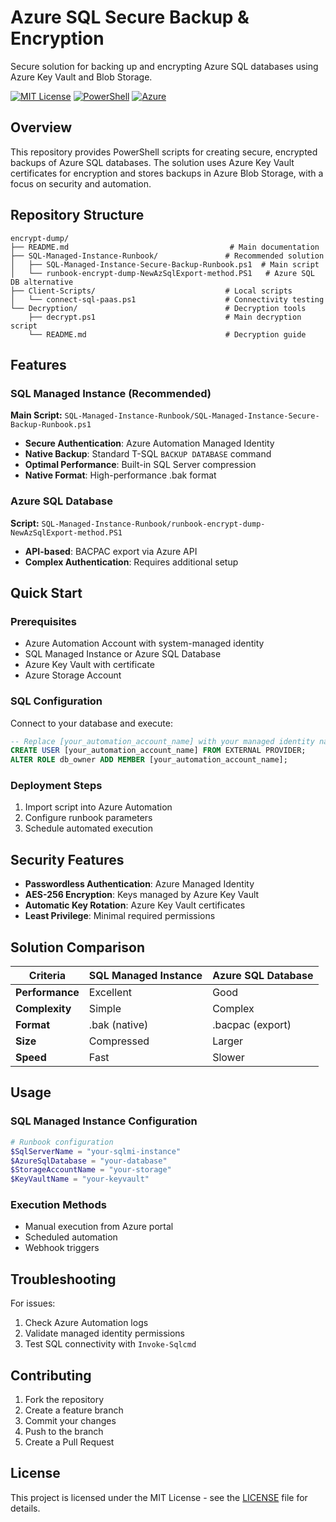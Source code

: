 # Azure SQL Secure Backup & Encryption

Secure solution for backing up and encrypting Azure SQL databases using Azure Key Vault and Blob Storage.

[![MIT License](https://img.shields.io/badge/License-MIT-blue.svg)](LICENSE)
[![PowerShell](https://img.shields.io/badge/PowerShell-5.1+-blue.svg)](https://github.com/PowerShell/PowerShell)
[![Azure](https://img.shields.io/badge/Azure-Automation-0089D6.svg)](https://azure.microsoft.com/services/automation/)

## Overview

This repository provides PowerShell scripts for creating secure, encrypted backups of Azure SQL databases. The solution uses Azure Key Vault certificates for encryption and stores backups in Azure Blob Storage, with a focus on security and automation.

## Repository Structure

```
encrypt-dump/
├── README.md                                    # Main documentation
├── SQL-Managed-Instance-Runbook/               # Recommended solution
│   ├── SQL-Managed-Instance-Secure-Backup-Runbook.ps1  # Main script
│   └── runbook-encrypt-dump-NewAzSqlExport-method.PS1   # Azure SQL DB alternative
├── Client-Scripts/                             # Local scripts
│   └── connect-sql-paas.ps1                    # Connectivity testing
└── Decryption/                                 # Decryption tools
    ├── decrypt.ps1                             # Main decryption script
    └── README.md                               # Decryption guide
```

## Features

### SQL Managed Instance (Recommended)
**Main Script:** `SQL-Managed-Instance-Runbook/SQL-Managed-Instance-Secure-Backup-Runbook.ps1`

- **Secure Authentication**: Azure Automation Managed Identity
- **Native Backup**: Standard T-SQL `BACKUP DATABASE` command
- **Optimal Performance**: Built-in SQL Server compression
- **Native Format**: High-performance .bak format

### Azure SQL Database
**Script:** `SQL-Managed-Instance-Runbook/runbook-encrypt-dump-NewAzSqlExport-method.PS1`

- **API-based**: BACPAC export via Azure API
- **Complex Authentication**: Requires additional setup

## Quick Start

### Prerequisites
- Azure Automation Account with system-managed identity
- SQL Managed Instance or Azure SQL Database
- Azure Key Vault with certificate
- Azure Storage Account

### SQL Configuration
Connect to your database and execute:

```sql
-- Replace [your_automation_account_name] with your managed identity name
CREATE USER [your_automation_account_name] FROM EXTERNAL PROVIDER;
ALTER ROLE db_owner ADD MEMBER [your_automation_account_name];
```

### Deployment Steps
1. Import script into Azure Automation
2. Configure runbook parameters
3. Schedule automated execution

## Security Features

- **Passwordless Authentication**: Azure Managed Identity
- **AES-256 Encryption**: Keys managed by Azure Key Vault
- **Automatic Key Rotation**: Azure Key Vault certificates
- **Least Privilege**: Minimal required permissions

## Solution Comparison

| Criteria | SQL Managed Instance | Azure SQL Database |
|----------|---------------------|-------------------|
| **Performance** | Excellent | Good |
| **Complexity** | Simple | Complex |
| **Format** | .bak (native) | .bacpac (export) |
| **Size** | Compressed | Larger |
| **Speed** | Fast | Slower |

## Usage

### SQL Managed Instance Configuration
```powershell
# Runbook configuration
$SqlServerName = "your-sqlmi-instance"
$AzureSqlDatabase = "your-database"
$StorageAccountName = "your-storage"
$KeyVaultName = "your-keyvault"
```

### Execution Methods
- Manual execution from Azure portal
- Scheduled automation
- Webhook triggers


## Troubleshooting

For issues:
1. Check Azure Automation logs
2. Validate managed identity permissions
3. Test SQL connectivity with `Invoke-Sqlcmd`

## Contributing

1. Fork the repository
2. Create a feature branch
3. Commit your changes
4. Push to the branch
5. Create a Pull Request

## License

This project is licensed under the MIT License - see the [LICENSE](LICENSE) file for details.
